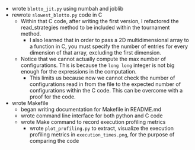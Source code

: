 - wrote `blotto_jit.py` using numbah and joblib
- rewrote `slowest_blotto.py` code in C
    - Within that C code, after writing the first version, I refactored the
    read_strategies method to be included within the tournament method.
        - I also learned that in order to pass a 2D multidimensional array to a function
       in C, you must specify the number of entries for every dimension of that array, excluding the first dimension.
    - Notice that we cannot actually compute the max number of configurations.
      This is because the `long long` integer is not big enough for the expressions in the computation.
        - This limits us because now we cannot check the number of configurations read in from
          the file to the expected number of configurations within the C code. This can be overcome with a
          proof for the code.
- wrote Makefile
    - began writing documentation for Makefile in README.md
    - wrote command line interface for both python and C code
    - wrote Make command to record execution profiling metrics
        - wrote `plot_profiling.py` to extract, visualize the execution profiling metrics in `execution_times.png`,
           for the purpose of comparing the code